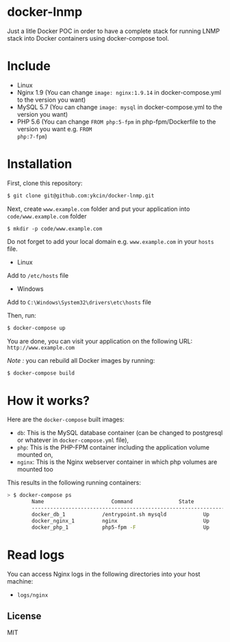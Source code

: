 docker-lnmp
==============

Just a litle Docker POC in order to have a complete stack for running LNMP stack into Docker containers using docker-compose tool.


# Include

- Linux
- Nginx 1.9 (You can change <code>image: nginx:1.9.14</code> in docker-compose.yml to the version you want)
- MySQL 5.7 (You can change <code>image: mysql</code> in docker-compose.yml to the version you want)
- PHP 5.6 (You can change <code>FROM php:5-fpm</code> in php-fpm/Dockerfile to the version you want  e.g. <code>FROM php:7-fpm</code>)

# Installation

First, clone this repository:

```bash
$ git clone git@github.com:ykcin/docker-lnmp.git
```

Next, create `www.example.com` folder and put your application into `code/www.example.com` folder

```
$ mkdir -p code/www.example.com
```

Do not forget to add your local domain e.g. `www.example.com` in your `hosts` file.

* Linux

Add to `/etc/hosts` file

* Windows

Add to `C:\Windows\System32\drivers\etc\hosts` file

Then, run:

```bash
$ docker-compose up
```

You are done, you can visit your application on the following URL: `http://www.example.com`

_Note :_ you can rebuild all Docker images by running:

```bash
$ docker-compose build
```

# How it works?

Here are the `docker-compose` built images:

* `db`: This is the MySQL database container (can be changed to postgresql or whatever in `docker-compose.yml` file),
* `php`: This is the PHP-FPM container including the application volume mounted on,
* `nginx`: This is the Nginx webserver container in which php volumes are mounted too

This results in the following running containers:

```bash
> $ docker-compose ps
        Name                      Command               State              Ports
        -------------------------------------------------------------------------------------------
        docker_db_1            /entrypoint.sh mysqld            Up      0.0.0.0:3306->3306/tcp
        docker_nginx_1         nginx                            Up      443/tcp, 0.0.0.0:80->80/tcp
        docker_php_1           php5-fpm -F                      Up      9000/tcp
```

# Read logs

You can access Nginx logs in the following directories into your host machine:

* `logs/nginx`

## License

MIT

